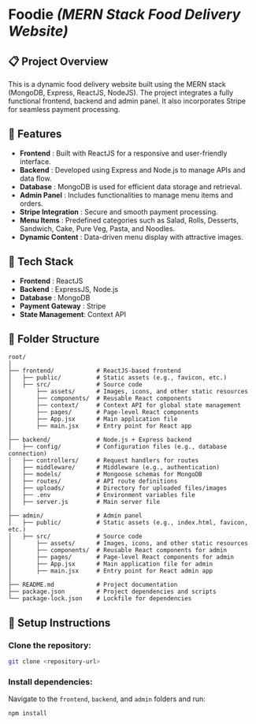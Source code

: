 # Foodie *(MERN Stack Food Delivery Website)*

## 📋 Project Overview
This is a dynamic food delivery website built using the MERN stack (MongoDB, Express, ReactJS, NodeJS). The project integrates a fully functional frontend, backend and admin panel. It also incorporates Stripe for seamless payment processing.

## 🌟 Features
- **Frontend** : Built with ReactJS for a responsive and user-friendly interface.
- **Backend** : Developed using Express and Node.js to manage APIs and data flow.
- **Database** : MongoDB is used for efficient data storage and retrieval.
- **Admin Panel** : Includes functionalities to manage menu items and orders.
- **Stripe Integration** : Secure and smooth payment processing.
- **Menu Items** : Predefined categories such as Salad, Rolls, Desserts, Sandwich, Cake, Pure Veg, Pasta, and Noodles.
- **Dynamic Content** : Data-driven menu display with attractive images.

## 🚀 Tech Stack
- **Frontend** : ReactJS
- **Backend** : ExpressJS, Node.js
- **Database** : MongoDB
- **Payment Gateway** : Stripe
- **State Management**: Context API

## 📂 Folder Structure
```plaintext
root/
│
├── frontend/            # ReactJS-based frontend
│   ├── public/          # Static assets (e.g., favicon, etc.)
│   ├── src/             # Source code
│       ├── assets/      # Images, icons, and other static resources
│       ├── components/  # Reusable React components
│       ├── context/     # Context API for global state management
│       ├── pages/       # Page-level React components
│       ├── App.jsx      # Main application file
│       ├── main.jsx     # Entry point for React app
│
├── backend/             # Node.js + Express backend
│   ├── config/          # Configuration files (e.g., database connection)
│   ├── controllers/     # Request handlers for routes
│   ├── middleware/      # Middleware (e.g., authentication)
│   ├── models/          # Mongoose schemas for MongoDB
│   ├── routes/          # API route definitions
│   ├── uploads/         # Directory for uploaded files/images
│   ├── .env             # Environment variables file
│   ├── server.js        # Main server file
│
├── admin/               # Admin panel
│   ├── public/          # Static assets (e.g., index.html, favicon, etc.)
│   ├── src/             # Source code
│       ├── assets/      # Images, icons, and other static resources
│       ├── components/  # Reusable React components for admin
│       ├── pages/       # Page-level React components for admin
│       ├── App.jsx      # Main application file for admin
│       ├── main.jsx     # Entry point for React admin app
│
├── README.md            # Project documentation
├── package.json         # Project dependencies and scripts
└── package-lock.json    # Lockfile for dependencies
```
## 🔧 Setup Instructions

### Clone the repository:
```bash
git clone <repository-url>
```

### Install dependencies:
Navigate to the `frontend`, `backend`, and `admin` folders and run:
```bash
npm install
```

